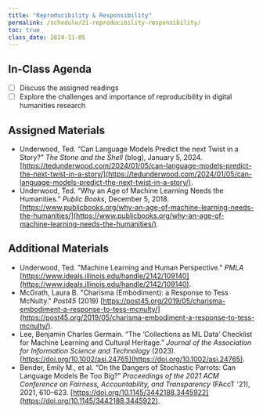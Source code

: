 ```yaml
---
title: "Reproducibility & Responsibility"
permalink: /schedule/21-reproducibility-responsibility/
toc: true
class_date: 2024-11-05
---
```


## In-Class Agenda

- [ ] Discuss the assigned readings
- [ ] Explore the challenges and importance of reproducibility in digital humanities research

## Assigned Materials

- Underwood, Ted. “Can Language Models Predict the next Twist in a Story?” *The Stone and the Shell* (blog), January 5, 2024. [https://tedunderwood.com/2024/01/05/can-language-models-predict-the-next-twist-in-a-story/](https://tedunderwood.com/2024/01/05/can-language-models-predict-the-next-twist-in-a-story/).
- Underwood, Ted. “Why an Age of Machine Learning Needs the Humanities.” *Public Books*, December 5, 2018. [https://www.publicbooks.org/why-an-age-of-machine-learning-needs-the-humanities/](https://www.publicbooks.org/why-an-age-of-machine-learning-needs-the-humanities/).

## Additional Materials

- Underwood, Ted. "Machine Learning and Human Perspective." *PMLA* [https://www.ideals.illinois.edu/handle/2142/109140](https://www.ideals.illinois.edu/handle/2142/109140).
- McGrath, Laura B. "Charisma (Embodiment): a Response to Tess McNulty." *Post45* (2019) [https://post45.org/2019/05/charisma-embodiment-a-response-to-tess-mcnulty/](https://post45.org/2019/05/charisma-embodiment-a-response-to-tess-mcnulty/).
- Lee, Benjamin Charles Germain. “The ‘Collections as ML Data’ Checklist for Machine Learning and Cultural Heritage.” *Journal of the Association for Information Science and Technology* (2023). [https://doi.org/10.1002/asi.24765](https://doi.org/10.1002/asi.24765).
- Bender, Emily M., et al. “On the Dangers of Stochastic Parrots: Can Language Models Be Too Big?” *Proceedings of the 2021 ACM Conference on Fairness, Accountability, and Transparency* (FAccT '21), 2021, 610–623. [https://doi.org/10.1145/3442188.3445922](https://doi.org/10.1145/3442188.3445922).